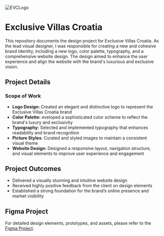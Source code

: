 ![EVCLogo](https://github.com/user-attachments/assets/acb5384d-9dc0-48e3-9cc4-545051ac04a5)

# Exclusive Villas Croatia

This repository documents the design project for Exclusive Villas Croatia. As the lead visual designer, I was responsible for creating a new and cohesive brand identity, including a new logo, color palette, typography, and a comprehensive website design. The design aimed to enhance the user experience and align the website with the brand's luxurious and exclusive vision.

## Project Details
### Scope of Work
- **Logo Design:** Created an elegant and distinctive logo to represent the Exclusive Villas Croatia brand
- **Color Palette:** eveloped a sophisticated color scheme to reflect the brand's luxury and exclusivity
- **Typography:** Selected and implemented typography that enhances readability and brand recognition
- **Picture Styles**: Curated and styled images to maintain a consistent visual theme
- **Website Design:** Designed a responsive layout, navigation structure, and visual elements to improve user experience and engagement

## Project Outcomes
- Delivered a visually stunning and intuitive website design
- Received highly positive feedback from the client on design elements
- Established a strong foundation for the brand’s online presence and market visibility

## Figma Project
For detailed design elements, prototypes, and assets, please refer to the <a href="https://www.figma.com/design/2pgm2mlldQhIPYnIYaESZx/Main?node-id=41-49&t=komKngUH2V60SWrU-1" target="_blank">Figma Project</a>.
